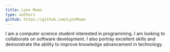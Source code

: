 ```yaml
---
title: Lynn Mumo
type: authors
github: https://github.com/LynnMumo
---
```

I am a computer science student interested in programming. I am looking to collaborate on software development. I also portray excellent skills and demonstrate the ability to improve knowledge advancement in technology.